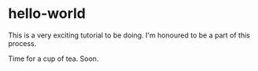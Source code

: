 # hello-world
This is a very exciting tutorial to be doing. I'm honoured to be a part of this process.

Time for a cup of tea. Soon.
